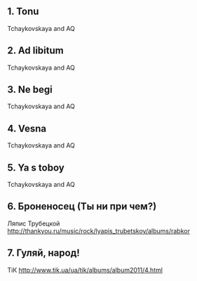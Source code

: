 ## 1. Tonu
Tchaykovskaya and AQ
    
## 2. Ad libitum
Tchaykovskaya and AQ

## 3. Ne begi
Tchaykovskaya and AQ

## 4. Vesna
Tchaykovskaya and AQ

## 5. Ya s toboy
Tchaykovskaya and AQ

## 6. Броненосец (Ты ни при чем?)
Ляпис Трубецкой
http://thankyou.ru/music/rock/lyapis_trubetskoy/albums/rabkor

## 7. Гуляй, народ!
ТіК
http://www.tik.ua/ua/tik/albums/album2011/4.html
